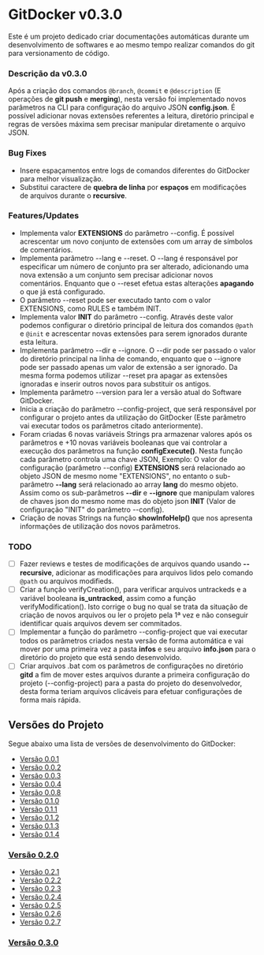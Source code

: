 <a name="title"></a>
# GitDocker v0.3.0

Este é um projeto dedicado criar documentações automáticas durante um desenvolvimento de softwares e ao mesmo tempo realizar comandos do git para versionamento de código.

### Descrição da v0.3.0

Após a criação dos comandos `@branch`, `@commit` e `@description` (E operações de **git push** e **merging**), nesta versão foi implementado novos parâmetros na CLI para configuração do arquivo JSON **config.json**. É possível adicionar novas extensões referentes a leitura, diretório principal e regras de versões máxima sem precisar manipular diretamente o arquivo JSON. 

### Bug Fixes

* Insere espaçamentos entre logs de comandos diferentes do GitDocker para melhor visualização.
* Substitui caractere de **quebra de linha** por **espaços** em modificações de arquivos durante o **recursive**.

### Features/Updates

* Implementa valor **EXTENSIONS** do parâmetro --config. É possível acrescentar um novo conjunto de extensões com um array de símbolos de comentários.
* Implementa parâmetro --lang e --reset. O --lang é responsável por especificar um número de conjunto pra ser alterado, adicionando uma nova extensão a um conjunto sem precisar adicionar novos comentários. Enquanto que o --reset efetua estas alterações **apagando** o que já está configurado.
* O parâmetro --reset pode ser executado tanto com o valor EXTENSIONS, como RULES e também INIT.
* Implementa valor **INIT** do parâmetro --config. Através deste valor podemos configurar o diretório principal de leitura dos comandos `@path` e `@init` e acrescentar novas extensões para serem ignorados durante esta leitura.
* Implementa parâmetro --dir e --ignore. O --dir pode ser passado o valor do diretório principal na linha de comando, enquanto que o --ignore pode ser passado apenas um valor de extensão a ser ignorado. Da mesma forma podemos utilizar --reset pra apagar as extensões ignoradas e inserir outros novos para substituir os antigos.
* Implementa parâmetro --version para ler a versão atual do Software GitDocker.
* Inicia a criação do parâmetro --config-project, que será responsável por configurar o projeto antes da utilização do GitDocker (Este parâmetro vai executar todos os parâmetros citado anteriormente).
* Foram criadas 6 novas variáveis Strings pra armazenar valores após os parâmetros e +10 novas variáveis booleanas que vai controlar a execução dos parâmetros na função **configExecute()**. Nesta função cada parâmetro controla uma chave JSON, Exemplo: O valor de configuração (parâmetro --config) **EXTENSIONS** será relacionado ao objeto JSON de mesmo nome "EXTENSIONS", no entanto o sub-parâmetro **--lang** será relacionado ao array **lang** do mesmo objeto. Assim como os sub-parâmetros **--dir** e **--ignore** que manipulam valores de chaves json do mesmo nome mas do objeto json **INIT** (Valor de configuração "INIT" do parâmetro --config).
* Criação de novas Strings na função **showInfoHelp()** que nos apresenta informações de utilização dos novos parâmetros.

### TODO

- [ ] Fazer reviews e testes de modificações de arquivos quando usando **--recursive**, adicionar as modificações para arquivos lidos pelo comando `@path` ou arquivos modifieds.
- [ ] Criar a função verifyCreation(), para verificar arquivos untrackeds e a variável booleana **is_untracked**, assim como a função verifyModification(). Isto corrige o bug no qual se trata da situação de criação de novos arquivos ou ler o projeto pela 1ª vez e não conseguir identificar quais arquivos devem ser commitados.
- [ ] Implementar a função do parâmetro --config-project que vai executar todos os parâmetros criados nesta versão de forma automática e vai mover por uma primeira vez a pasta **infos** e seu arquivo **info.json** para o diretório do projeto que está sendo desenvolvido.
- [ ] Criar arquivos .bat com os parâmetros de configurações no diretório **gitd** a fim de mover estes arquivos durante a primeira configuração do projeto (--config-project) para a pasta do projeto do desenvolvedor, desta forma teriam arquivos clicáveis para efetuar configurações de forma mais rápida.

## Versões do Projeto

Segue abaixo uma lista de versões de desenvolvimento do GitDocker:

* <a href="https://github.com/FrancisBFTC/gitdocker/tree/gitdocker-v0.0.1#title"> Versão 0.0.1 </a>
* <a href="https://github.com/FrancisBFTC/gitdocker/tree/gitdocker-v0.0.2#title"> Versão 0.0.2 </a>
* <a href="https://github.com/FrancisBFTC/gitdocker/tree/gitdocker-v0.0.3#title"> Versão 0.0.3 </a>
* <a href="https://github.com/FrancisBFTC/gitdocker/tree/gitdocker-v0.0.4#title"> Versão 0.0.4 </a>
* <a href="https://github.com/FrancisBFTC/gitdocker/tree/gitdocker-v0.0.8#title"> Versão 0.0.8 </a>
* <a href="https://github.com/FrancisBFTC/gitdocker/tree/gitdocker-v0.1.0#title"> Versão 0.1.0 </a>
* <a href="https://github.com/FrancisBFTC/gitdocker/tree/gitdocker-v0.1.1#title"> Versão 0.1.1 </a>
* <a href="https://github.com/FrancisBFTC/gitdocker/tree/gitdocker-v0.1.2#title"> Versão 0.1.2 </a>
* <a href="https://github.com/FrancisBFTC/gitdocker/tree/gitdocker-v0.1.3#title"> Versão 0.1.3 </a>
* <a href="https://github.com/FrancisBFTC/gitdocker/tree/gitdocker-v0.1.4#title"> Versão 0.1.4 </a>

### <a href="https://github.com/FrancisBFTC/gitdocker/tree/gitdocker-v0.2.0#title"> Versão 0.2.0 </a>

* <a href="https://github.com/FrancisBFTC/gitdocker/tree/gitdocker-v0.2.1#title"> Versão 0.2.1 </a>
* <a href="https://github.com/FrancisBFTC/gitdocker/tree/gitdocker-v0.2.2#title"> Versão 0.2.2 </a>
* <a href="https://github.com/FrancisBFTC/gitdocker/tree/gitdocker-v0.2.3#title"> Versão 0.2.3 </a>
* <a href="https://github.com/FrancisBFTC/gitdocker/tree/gitdocker-v0.2.4#title"> Versão 0.2.4 </a>
* <a href="https://github.com/FrancisBFTC/gitdocker/tree/gitdocker-v0.2.5#title"> Versão 0.2.5 </a>
* <a href="https://github.com/FrancisBFTC/gitdocker/tree/gitdocker-v0.2.6#title"> Versão 0.2.6 </a>
* <a href="https://github.com/FrancisBFTC/gitdocker/tree/gitdocker-v0.2.7#title"> Versão 0.2.7 </a>

### <a href="https://github.com/FrancisBFTC/gitdocker/tree/gitdocker-v0.3.0#title"> Versão 0.3.0 </a>
